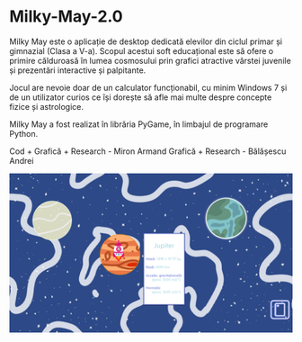 # Milky-May-2.0

Milky May este o aplicație de desktop dedicată elevilor din ciclul primar și gimnazial (Clasa a V-a). Scopul acestui soft educațional este să ofere o primire
călduroasă în lumea cosmosului prin grafici atractive vârstei juvenile și prezentări interactive și palpitante.

Jocul are nevoie doar de un calculator funcționabil, cu minim Windows 7 și de un utilizator curios ce își dorește să afle mai multe despre concepte
fizice și astrologice.


Milky May a fost realizat în librăria PyGame, în limbajul de programare Python.


Cod + Grafică + Research - Miron Armand
Grafică + Research - Bălășescu Andrei

![My Image](screenshots/zbor.png)
